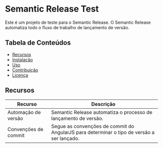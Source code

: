 # Semantic Release Test

Este é um projeto de teste para o Semantic Release. O Semantic Release automatiza todo o fluxo de trabalho de lançamento de versão.

## Tabela de Conteúdos

- [Recursos](#recursos)
- [Instalação](#instalação)
- [Uso](#uso)
- [Contribuição](#contribuição)
- [Licença](#licença)

## Recursos

| Recurso | Descrição |
| ------- | --------- |
| Automação de versão | Semantic Release automatiza o processo de lançamento de versão. |
| Convenções de commit | Segue as convenções de commit do AngularJS para determinar o tipo de versão a ser lançado. |
